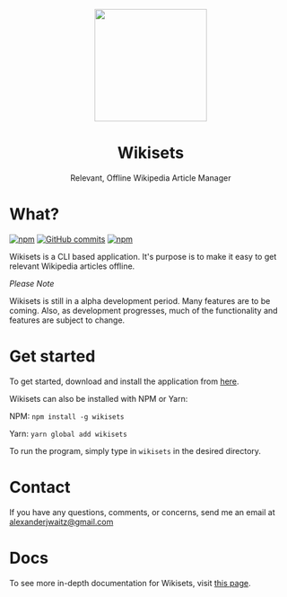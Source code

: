 <p></p>
<p align="center">
  <img src="https://upload.wikimedia.org/wikipedia/commons/thumb/7/77/Wikipedia_svg_logo.svg/2000px-Wikipedia_svg_logo.svg.png" height="200" />
  <h1 align="center">Wikisets</h1>
  <p align="center">Relevant, Offline Wikipedia Article Manager</p>
</p>
<p>
</p>

# What?
[![npm](https://img.shields.io/npm/v/wikisets.svg)](https://www.npmjs.com/package/wikisets)
[![GitHub commits](https://img.shields.io/github/commits-since/alexwaitz/wikisets/1.1.0-alpha.svg)](https://github.com/alexwaitz/wikisets)
[![npm](https://img.shields.io/npm/l/wikisets.svg)](https://www.npmjs.com/package/wikisets)

Wikisets is a CLI based application. It's purpose is to make it easy to get relevant Wikipedia articles offline.

*Please Note*

Wikisets is still in a alpha development period. Many features are to be coming. Also, as development progresses, much of the functionality and features are subject to change.

# Get started
To get started, download and install the application from [here](https://github.com/alexwaitz/wikisets/releases).

Wikisets can also be installed with NPM or Yarn:

NPM: `npm install -g wikisets`

Yarn: `yarn global add wikisets`

To run the program, simply type in `wikisets` in the desired directory.

# Contact
If you have any questions, comments, or concerns, send me an email at [alexanderjwaitz@gmail.com](mailto:alexanderjwaitz@gmail.com)

# Docs
To see more in-depth documentation for Wikisets, visit [this page](https://alexwaitz.github.io/wikisets/docs).